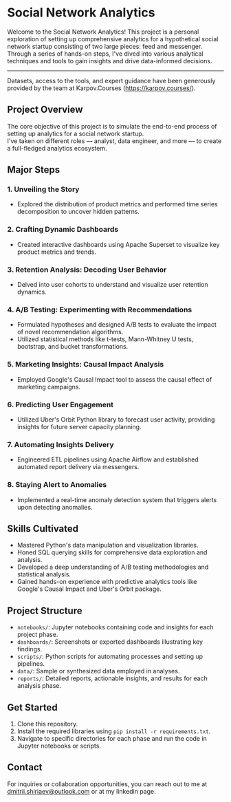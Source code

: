 # Social Network Analytics

Welcome to the Social Network Analytics! This project is a personal exploration of setting up comprehensive analytics for a hypothetical social network startup consisting of two large pieces: feed and messenger.  
Through a series of hands-on steps, I've dived into various analytical techniques and tools to gain insights and drive data-informed decisions.  

---
Datasets, access to the tools, and expert guidance have been generously provided by the team at Karpov.Courses (https://karpov.courses/).

## Project Overview

The core objective of this project is to simulate the end-to-end process of setting up analytics for a social network startup.  
I've taken on different roles — analyst, data engineer, and more — to create a full-fledged analytics ecosystem.

## Major Steps

### 1. Unveiling the Story

- Explored the distribution of product metrics and performed time series decomposition to uncover hidden patterns.
  
### 2. Crafting Dynamic Dashboards

- Created interactive dashboards using Apache Superset to visualize key product metrics and trends.

### 3. Retention Analysis: Decoding User Behavior

- Delved into user cohorts to understand and visualize user retention dynamics.

### 4. A/B Testing: Experimenting with Recommendations

- Formulated hypotheses and designed A/B tests to evaluate the impact of novel recommendation algorithms.
- Utilized statistical methods like t-tests, Mann-Whitney U tests, bootstrap, and bucket transformations.

### 5. Marketing Insights: Causal Impact Analysis

- Employed Google's Causal Impact tool to assess the causal effect of marketing campaigns.

### 6. Predicting User Engagement

- Utilized Uber's Orbit Python library to forecast user activity, providing insights for future server capacity planning.

### 7. Automating Insights Delivery

- Engineered ETL pipelines using Apache Airflow and established automated report delivery via messengers.

### 8. Staying Alert to Anomalies

- Implemented a real-time anomaly detection system that triggers alerts upon detecting anomalies.

## Skills Cultivated

- Mastered Python's data manipulation and visualization libraries.
- Honed SQL querying skills for comprehensive data exploration and analysis.
- Developed a deep understanding of A/B testing methodologies and statistical analysis.
- Gained hands-on experience with predictive analytics tools like Google's Causal Impact and Uber's Orbit package.
  
## Project Structure

- `notebooks/`: Jupyter notebooks containing code and insights for each project phase.
- `dashboards/`: Screenshots or exported dashboards illustrating key findings.
- `scripts/`: Python scripts for automating processes and setting up pipelines.
- `data/`: Sample or synthesized data employed in analyses.
- `reports/`: Detailed reports, actionable insights, and results for each analysis phase.

## Get Started

1. Clone this repository.
2. Install the required libraries using `pip install -r requirements.txt`.
3. Navigate to specific directories for each phase and run the code in Jupyter notebooks or scripts.

## Contact

For inquiries or collaboration opportunities, you can reach out to me at dmitrii.shiriaev@outlook.com or at my linkedin page.
